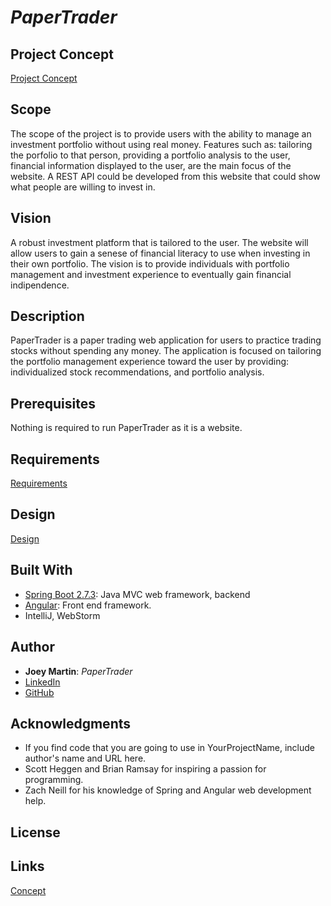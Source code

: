 # *PaperTrader*

## Project Concept

[Project Concept](concept.md)


## Scope

The scope of the project is to provide users with the ability to manage an investment portfolio without using real money. Features such as: tailoring the porfolio to that person, providing a portfolio analysis to the user, financial information displayed to the user, are the main focus of the website. A REST API could be developed from this website that could show what people are willing to invest in. 

## Vision

A robust investment platform that is tailored to the user. The website will allow users to gain a senese of financial literacy to use when investing in their own portfolio. The vision is to provide individuals with portfolio management and investment experience to eventually gain financial indipendence. 

## Description

PaperTrader is a paper trading web application for users to practice trading stocks without spending any money. The application is focused on tailoring the portfolio management experience toward the user by providing: individualized stock recommendations, and portfolio analysis. 

## Prerequisites

Nothing is required to run PaperTrader as it is a website.

## Requirements

[Requirements](requirements.md)

## Design

[Design](desgin.md)

## Built With

- [Spring Boot 2.7.3](https://spring.io): Java MVC web framework, backend
- [Angular](https://angular.io): Front end framework.
- IntelliJ, WebStorm

## Author

- **Joey Martin**: *PaperTrader* 
- [LinkedIn](www.linkedin.com/in/joey-martin-8727641a1) 
- [GitHub](https://github.com/martinj2-dot)

## Acknowledgments

- If you find code that you are going to use in YourProjectName, include author's name and URL here.
- Scott Heggen and Brian Ramsay for inspiring a passion for programming.
- Zach Neill for his knowledge of Spring and Angular web development help.

## License 

## Links

[Concept](concept.md)
